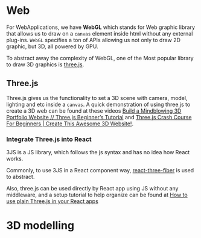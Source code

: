# Web

For WebApplications, we have **WebGL** which stands for Web graphic library that allows us to draw on a `canvas` element inside html without any external plug-ins. `WebGL` specifies a ton of APIs allowing us not only to draw 2D graphic, but 3D, all powered by GPU.

To abstract away the complexity of WebGL, one of the Most popular library to draw 3D graphics is [three.js](https://threejs.org). 


## Three.js

Three.js gives us the functionality to set a 3D scene with camera, model, lighting and etc inside a `canvas`. A quick demonstration of using three.js to create a 3D web can be found at these videos [Build a Mindblowing 3D Portfolio Website // Three.js Beginner’s Tutorial](https://www.youtube.com/watch?v=Q7AOvWpIVHU) and [Three.js Crash Course For Beginners | Create This Awesome 3D Website!](https://www.youtube.com/watch?v=_OwJV2xL8M8).


### Integrate Three.js into React

3JS is a JS library, which follows the js syntax and has no idea how React works. 

Commonly, to use 3JS in a React component way, [react-three-fiber](https://docs.pmnd.rs/react-three-fiber/getting-started/introduction) is used to abstract. 

Also, three.js can be used directly by React app using JS without any middleware, and a setup tutorial to help organize can be found at [How to use plain Three.js in your React apps](https://itnext.io/how-to-use-plain-three-js-in-your-react-apps-417a79d926e0)


# 3D modelling




